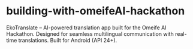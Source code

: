# building-with-omeifeAI-hackathon
EkoTranslate – AI-powered translation app built for the Omeife AI Hackathon. Designed for seamless multilingual communication with real-time translations. Built for Android (API 24+).
